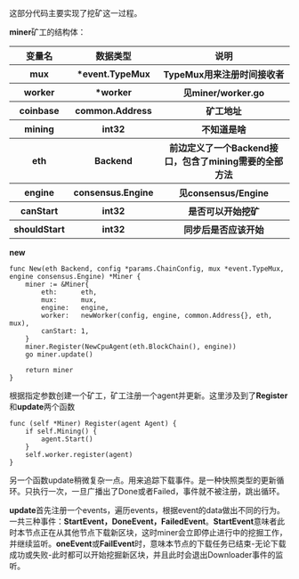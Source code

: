 这部分代码主要实现了挖矿这一过程。

**miner**矿工的结构体：
<table>
        <tr>
            <th>变量名</th>
            <th>数据类型</th>
            <th>说明</th>
        </tr>
        <tr>
            <th>mux</th>
            <th>*event.TypeMux</th>
            <th>TypeMux用来注册时间接收者</th>
        </tr>
        <tr>
            <th>worker</th>
            <th>*worker</th>
            <th>见miner/worker.go</th>
        </tr>
        <tr>
            <th>coinbase</th>
            <th>common.Address</th>
            <th>矿工地址</th>
        </tr>
        <tr>
            <th>mining</th>
            <th>int32</th>
            <th>不知道是啥</th>
        </tr>
        <tr>
            <th>eth</th>
            <th>Backend</th>
            <th>前边定义了一个Backend接口，包含了mining需要的全部方法</th>
        </tr>
        <tr>
            <th>engine</th>
            <th>consensus.Engine</th>
            <th>见consensus/Engine</th>
        </tr>
        <tr>
            <th>canStart</th>
            <th>int32</th>
            <th>是否可以开始挖矿</th>
        </tr>
        <tr>
            <th>shouldStart</th>
            <th>int32</th>
            <th>同步后是否应该开始</th>
        </tr>
</table>

**new**

    func New(eth Backend, config *params.ChainConfig, mux *event.TypeMux, engine consensus.Engine) *Miner {
        miner := &Miner{
            eth:      eth,
            mux:      mux,
            engine:   engine,
            worker:   newWorker(config, engine, common.Address{}, eth, mux),
            canStart: 1,
        }
        miner.Register(NewCpuAgent(eth.BlockChain(), engine))
        go miner.update()

        return miner
    }
根据指定参数创建一个矿工，矿工注册一个agent并更新。这里涉及到了**Register**和**update**两个函数

    func (self *Miner) Register(agent Agent) {
        if self.Mining() {
            agent.Start()
        }
        self.worker.register(agent)
    }
另一个函数update稍微复杂一点。用来追踪下载事件。是一种快照类型的更新循环。只执行一次，一旦广播出了Done或者Failed，事件就不被注册，跳出循环。 

**update**首先注册一个events，遍历events，根据event的data做出不同的行为。一共三种事件：**StartEvent，DoneEvent，FailedEvent**。**StartEvent**意味者此时本节点正在从其他节点下载新区块，这时miner会立即停止进行中的挖掘工作，并继续监听。**oneEvent**或**FailEvent**时，意味本节点的下载任务已结束-无论下载成功或失败-此时都可以开始挖掘新区块，并且此时会退出Downloader事件的监听。

